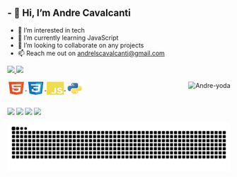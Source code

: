 <!---
andrecavalcanti18111983/andrecavalcanti18111983 is a ✨ special ✨ repository because its `README.md` (this file) appears on your GitHub profile.
You can click the Preview link to take a look at your changes.
--->

## - 👋 Hi, I’m Andre Cavalcanti
- 👀 I’m interested in tech
- 🌱 I’m currently learning JavaScript
- 💞️ I’m looking to collaborate on any projects
- 📫 Reach me out on andrelscavalcanti@gmail.com

 <div>
  <a href="https://github.com/rafaballerini">
  <img height="180em" src="https://github-readme-stats.vercel.app/api?username=andrecavalcanti18111983&show_icons=true&theme=dracula&include_all_commits=true&count_private=true"/>
  <img height="180em" src="https://github-readme-stats.vercel.app/api/top-langs/?username=andrecavalcanti18111983&layout=compact&langs_count=7&theme=dracula"/>
</div>
<div style="display: inline_block"><br>
  <img align="center" alt="Andre-HTML" height="30" width="40" src="https://raw.githubusercontent.com/devicons/devicon/master/icons/html5/html5-original.svg">
  <img align="center" alt="Andre-CSS" height="30" width="40" src="https://raw.githubusercontent.com/devicons/devicon/master/icons/css3/css3-original.svg">
  <img align="center" alt="Andre-Js" height="30" width="40" src="https://raw.githubusercontent.com/devicons/devicon/master/icons/javascript/javascript-plain.svg">
  <img align="center" alt="Andre-Python" height="30" width="40" src="https://raw.githubusercontent.com/devicons/devicon/master/icons/python/python-original.svg">
  <img align="right" alt="Andre-yoda" src="https://media.giphy.com/media/yODVOeMxWBwBO/giphy.gif">
</div>
  
  ##
 
<div> 
   <a href = "mailto:andrelscavalcanti@gmail.com"><img src="https://img.shields.io/badge/-Gmail-%23333?style=for-the-badge&logo=gmail&logoColor=red" target="_blank"></a>
  <a href="https://www.linkedin.com/in/andr%C3%A9-cavalcanti-78abb832/" target="_blank"><img src="https://img.shields.io/badge/-LinkedIn-%230077B5?style=for-the-badge&logo=linkedin&logoColor=white" target="_blank"></a>
  <a href="https://mobile.twitter.com/AndreCa64201828" target="_blank"><img src="https://img.shields.io/badge/-Twitter-%23333?style=for-the-badge&logo=twitter&logoColor=blue" target="_blank"></a>
  <a href="https://discord.gg/G9GPg5SA75" target="_blank"><img src="https://img.shields.io/badge/Discord-7289DA?style=for-the-badge&logo=discord&logoColor=white" target="_blank"></a> 
 
  
  ![Snake animation](https://github.com/andrecavalcanti18111983/andrecavalcanti18111983/blob/output/github-contribution-grid-snake.svg)

</div>

